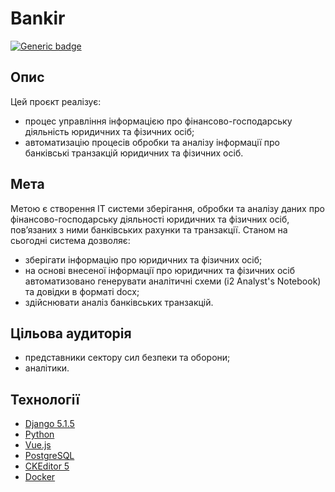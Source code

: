 # Bankir
[![Generic badge](https://img.shields.io/badge/Bankir_0.1beta_Archieve-DOWNLOAD_(Завантажити)-blue?style=for-the-badge&logo=windows)](https://github.com/CAC-NAIAU/bankir/archive/refs/heads/main.zip)

## Опис
Цей проєкт реалізує: 
- процес управління інформацією про фінансово-господарську діяльність юридичних та фізичних осіб;
- автоматизацію процесів обробки та аналізу інформації про банківські транзакцій юридичних та фізичних осіб.

## Мета
Метою є створення ІТ системи зберігання, обробки та аналізу даних про фінансово-господарську діяльності юридичних та фізичних осіб, пов’язаних з ними банківських рахунки та транзакції. 
Станом на сьогодні система дозволяє:
- зберігати інформацію про юридичних та фізичних осіб;
- на основі внесеної інформації про юридичних та фізичних осіб автоматизовано генерувати аналітичні схеми (і2 Analyst's Notebook) та довідки в форматі docx;
- здійснювати аналіз банківських транзакцій.

## Цільова аудиторія
- представники сектору сил безпеки та оборони;
- аналітики.

## Технології
* [Django 5.1.5](https://www.djangoproject.com/)
* [Python](https://www.python.org/)
* [Vue.js](https://vuejs.org/)
* [PostgreSQL](https://www.postgresql.org/)
* [CKEditor 5](https://ckeditor.com/)
* [Docker](https://www.docker.com/)
